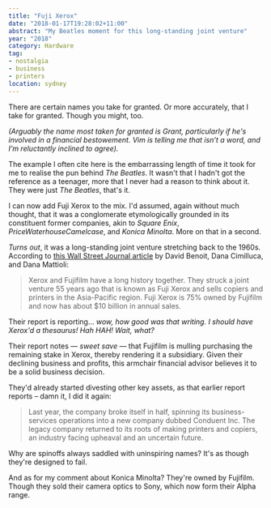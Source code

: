 ```yaml
---
title: "Fuji Xerox"
date: "2018-01-17T19:28:02+11:00"
abstract: "My Beatles moment for this long-standing joint venture"
year: "2018"
category: Hardware
tag:
- nostalgia
- business
- printers
location: sydney
---
```

There are certain names you take for granted. Or more accurately, that I take for granted. Though you might, too.

<p style="font-style:italic">(Arguably the name most taken for granted is Grant, particularly if he's involved in a financial bestowement. Vim is telling me that isn’t a word, and I’m reluctantly inclined to agree).</p>

The example I often cite here is the embarrassing length of time it took for me to realise the pun behind *The Beatles*. It wasn't that I hadn't got the reference as a teenager, more that I never had a reason to think about it. They were just *The Beatles*, that's it.

I can now add Fuji Xerox to the mix. I'd assumed, again without much thought, that it was a conglomerate etymologically grounded in its constituent former companies, akin to *Square Enix*, *PriceWaterhouseCamelcase*, and *Konica Minolta*. More on that in a second.

*Turns out*, it was a long-standing joint venture stretching back to the 1960s. According to [this Wall Street Journal article] by David Benoit, Dana Cimilluca, and Dana Mattioli:

> Xerox and Fujifilm have a long history together. They struck a joint venture 55 years ago that is known as Fuji Xerox and sells copiers and printers in the Asia-Pacific region. Fuji Xerox is 75% owned by Fujifilm and now has about $10 billion in annual sales.

Their report is reporting... *wow, how good was that writing. I should have Xerox'd a thesaurus! Hah HAH! Wait, what?*

Their report notes — *sweet save* — that Fujifilm is mulling purchasing the remaining stake in Xerox, thereby rendering it a subsidiary. Given their declining business and profits, this armchair financial advisor believes it to be a solid business decision.

They'd already started divesting other key assets, as that earlier report reports – damn it, I did it again:

> Last year, the company broke itself in half, spinning its business-services operations into a new company dubbed Conduent Inc. The legacy company returned to its roots of making printers and copiers, an industry facing upheaval and an uncertain future. 

Why are spinoffs always saddled with uninspiring names? It's as though they're designed to fail.

And as for my comment about Konica Minolta? They're owned by Fujifilm. Though they sold their camera optics to Sony, which now form their Alpha range.

[this Wall Street Journal article]: https://www.wsj.com/articles/xerox-is-in-talks-for-a-deal-with-japans-fujifilm-1515631019
